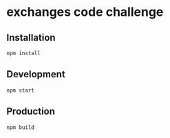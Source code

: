 # exchanges code challenge

## Installation

```
npm install
```

## Development

```
npm start
```
## Production

```
npm build
```
